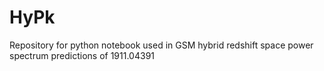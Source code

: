 # HyPk
Repository for python notebook used in GSM hybrid redshift space power spectrum predictions of  1911.04391 
